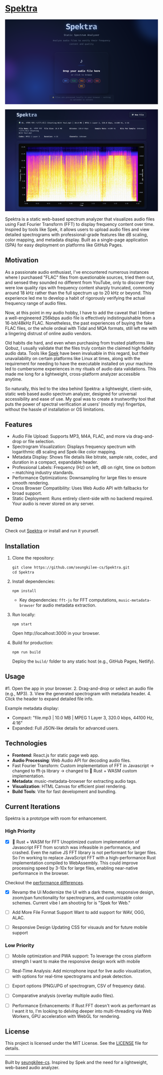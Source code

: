 # [Spektra](https://www.seungkilee.com/Spektra)

![Spektra Landing](./docs/screenshots/Spektra.0.1.1.Landing.png)

![Specktra 02](./docs/screenshots/Spektra.0.1.3.Spectogram.png)

Spektra is a static web-based spectrum analyzer that visualizes audio files using Fast Fourier Transform (FFT) to display frequency content over time. Inspired by tools like Spek, it allows users to upload audio files and view detailed spectrograms with professional-grade features like dB scaling, color mapping, and metadata display. Built as a single-page application (SPA) for easy deployment on platforms like GitHub Pages.

## Motivation

As a passionate audio enthusiast, I've encountered numerous instances where I purchased "FLAC" files from questionable sources, tried them out, and sensed they sounded no different from YouTube, only to discover they were low quality rips with frequency content sharply truncated, commonly around 18 kHz rather than the full spectrum up to 20 kHz or beyond. This experience led me to develop a habit of rigorously verifying the actual frequency range of audio files.

Now, at this point in my audio hobby, I have to add the caveat that I believe a well-engineered 256kbps audio file is effectively indistinguishable from a 16-bit/48kHz FLAC. Nonetheless, the past experiences of buying the fake FLAC files, or the whole ordeal with Tidal and MQA formats, still left me with a lingering distrust of online audio vendors.

Old habits die hard, and even when purchasing from trusted platforms like Qobuz, I usually validate that the files truly contain the claimed high fidelity audio data. Tools like [Spek](https://spek.cc) have been invaluable in this regard, but their unavailability on certain platforms like Linux at times, along with the requirement for needing to have the executable installed on your machine led to cumbersome experiences in my rituals of audio data validations. This made me long for a lightweight, cross-platform analyzer accessible anytime.

So naturally, this led to the idea behind Spektra: a lightweight, client-side, static web based audio spectrum analyzer, designed for universal accessibility and ease of use. My goal was to create a trustworthy tool that puts the power of spectral verification at users’ (mostly my) fingertips, without the hassle of installation or OS limitations.

## Features

- Audio File Upload: Supports MP3, M4A, FLAC, and more via drag-and-drop or file selection.
- Spectrogram Visualization: Displays frequency spectrum with logarithmic dB scaling and Spek-like color mapping.
- Metadata Display: Shows file details like bitrate, sample rate, codec, and duration in a compact, expandable header.
- Professional Labels: Frequency (Hz) on left, dB on right, time on bottom – matching industry standards.
- Performance Optimizations: Downsampling for large files to ensure smooth rendering.
- Cross Browser Compatibility: Uses Web Audio API with fallbacks for broad support.
- Static Deployment: Runs entirely client-side with no backend required. Your audio is never stored on any server.

## Demo

Check out [Spektra](https://www.seungkilee.com/Spektra) or install and run it yourself.

## Installation

1. Clone the repository:

   ```
   git clone https://github.com/seungkilee-cs/Spektra.git
   cd Spektra
   ```

2. Install dependencies:

   ```
   npm install
   ```

   - Key dependencies: `fft-js` for FFT computations, `music-metadata-browser` for audio metadata extraction.

3. Run locally:

   ```
   npm start
   ```

   Open http://localhost:3000 in your browser.

4. Build for production:
   ```
   npm run build
   ```
   Deploy the `build/` folder to any static host (e.g., GitHub Pages, Netlify).

## Usage

#1. Open the app in your browser. 2. Drag-and-drop or select an audio file (e.g., MP3). 3. View the generated spectrogram with metadata header. 4. Click the header to expand detailed file info.

Example metadata display:

- Compact: "file.mp3 | 10.0 MB | MPEG 1 Layer 3, 320.0 kbps, 44100 Hz, 4:16"
- Expanded: Full JSON-like details for advanced users.

## Technologies

- **Frontend**: React.js for static page web app.
- **Audio Processing**: Web Audio API for decoding audio files.
- Fast Fourier Transform: Custom implementation of FFT in Javascript -> changed to fft-js library -> changed to 🦀 Rust + WASM custom implementation.
- **Metadata**: music-metadata-browser for extracting audio tags.
- **Visualization**: HTML Canvas for efficient pixel rendering.
- **Build Tools**: Vite for fast development and bundling.

## Current Iterations

Spektra is a prototype with room for enhancement.

### High Priority

- [x] 🦀 Rust + WASM for FFT
      Unoptimized custom implementation of Javascript FFT from scratch was infeasible in performance, and crashed. Even the native JS FFT library is not performant for larger files.
      So I'm working to replace JavaScript FFT with a high-performance Rust implementation compiled to WebAssembly. This could improve processing speed by 3-10x for large files, enabling near-native performance in the browser.

Checkout the [performance differences](./docs/fft-js_rust+wasm_comparison.md).

- [x] Revamp the Ui
      Modernize the UI with a dark theme, responsive design, zoom/pan functionality for spectrograms, and customizable color schemes. Current vibe I am shooting for is "Spek for Web."

- [ ] Add More File Format Support
      Want to add support for WAV, OGG, ALAC.

- [ ] Responsive Design
      Updating CSS for visuauls and for future mobile support

### Low Priority

- [ ] Mobile optimization and PWA support: To leverage the cross platform strength I want to make the responsive design work with mobile

- [ ] Real-Time Analysis: Add microphone input for live audio visualization, with options for real-time spectrograms and peak detection.

- [ ] Export options (PNG/JPG of spectrogram, CSV of frequency data).

- [ ] Comparative analysis (overlay multiple audio files).

- [ ] Performance Enhancements: If Rust FFT doesn't work as performant as I want it to, I'm looking to delving deeper into multi-threading via Web Workers, GPU acceleration with WebGL for rendering.

## License

This project is licensed under the MIT License. See the [LICENSE](LICENSE) file for details.

---

Built by [seungkilee-cs](https://github.com/seungkilee-cs). Inspired by Spek and the need for a lightweight, web-based audio analyzer.
